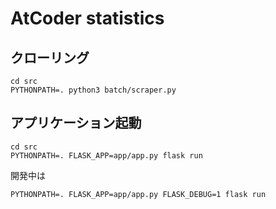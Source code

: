 # AtCoder statistics

## クローリング

```
cd src
PYTHONPATH=. python3 batch/scraper.py
```

## アプリケーション起動


```
cd src
PYTHONPATH=. FLASK_APP=app/app.py flask run
```

開発中は
```
PYTHONPATH=. FLASK_APP=app/app.py FLASK_DEBUG=1 flask run
```
